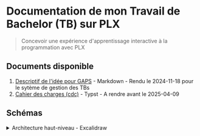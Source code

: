 # Documentation de mon Travail de Bachelor (TB) sur PLX

> Concevoir une expérience d'apprentissage interactive à la programmation avec PLX

## Documents disponible
1. [Descriptif de l'idée pour GAPS](./descriptif-gaps.md) - Markdown - Rendu le 2024-11-18 pour le sytème de gestion des TBs
1. [Cahier des charges (cdc)](./cdc.typ) - Typst - A rendre avant le 2025-04-09

## Schémas

<details>
<summary>Architecture haut-niveau - Excalidraw</summary>

![](./schemas/high-level-arch.opti.svg)
</details>

